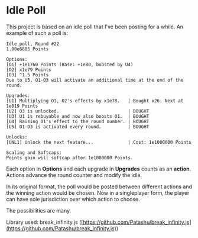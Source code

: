 # Idle Poll

This project is based on an idle poll that I've been posting for a while.
An example of such a poll is:
```
Idle poll, Round #22
1.00e6885 Points

Options:
[O1] +1e1760 Points (Base: +1e80, boosted by U4)
[O2] x1e79 Points
[O3] ^1.5 Points
Due to U5, O1-O3 will activate an additional time at the end of the round.

Upgrades:
[U1] Multiplying O1, O2's effects by x1e78.   | Bought x26. Next at 1e819 Points
[U2] O3 is unlocked.                          | BOUGHT
[U3] U1 is rebuyable and now also boosts O1.  | BOUGHT
[U4] Raising O1's effect to the round number. | BOUGHT
[U5] O1-O3 is activated every round.          | BOUGHT

Unlocks:
[UNL1] Unlock the next feature...             | Cost: 1e1000000 Points

Scaling and Softcaps:
Points gain will softcap after 1e1000000 Points.
```

Each option in **Options** and each upgrade in **Upgrades** counts as an **action**.
Actions advance the round counter and modify the idle.

In its original format, the poll would be posted between different actions and the winning action would be chosen.
Now in a singleplayer form, the player can have sole jurisdiction over which action to choose.

The possibilities are many.


Library used:
break_infinity.js ([https://github.com/Patashu/break_infinity.js](https://github.com/Patashu/break_infinity.js))
